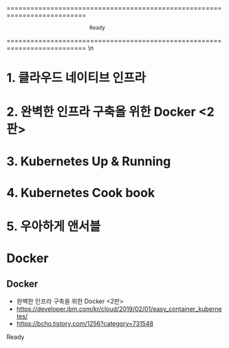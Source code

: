 ==========================================================================




                               Ready





==========================================================================
\n
# 1. 클라우드 네이티브 인프라
# 2. 완벽한 인프라 구축을 위한 Docker <2판>
# 3. Kubernetes Up & Running
# 4. Kubernetes Cook book
# 5. 우아하게 앤서블


# Docker

## Docker 
  - 완벽한 인프라 구축을 위한 Docker <2판>
  - https://developer.ibm.com/kr/cloud/2019/02/01/easy_container_kubernetes/
  - https://bcho.tistory.com/1256?category=731548
  
  Ready
